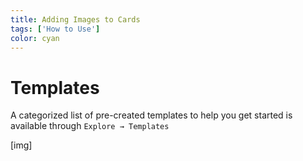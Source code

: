```yaml
---
title: Adding Images to Cards
tags: ['How to Use']
color: cyan
---
```

# Templates

A categorized list of pre-created templates to help you get started is available through `Explore → Templates`

[img]